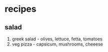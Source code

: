recipes
=======

salad
-----

 1. greek salad - olives, lettuce, fetta, tomatoes
 2. veg pizza - capsicum, mushrooms, cheeese

